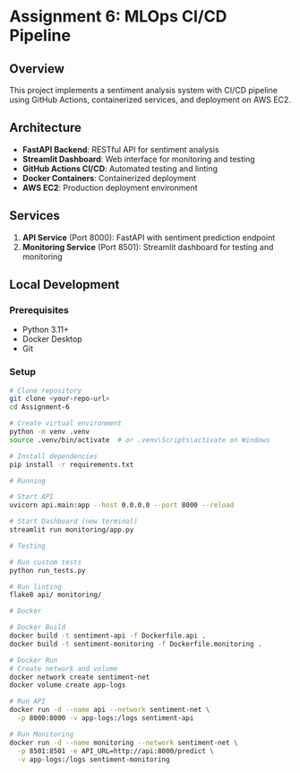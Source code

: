 # Assignment 6: MLOps CI/CD Pipeline

## Overview
This project implements a sentiment analysis system with CI/CD pipeline using GitHub Actions, containerized services, and deployment on AWS EC2.

## Architecture
- **FastAPI Backend**: RESTful API for sentiment analysis
- **Streamlit Dashboard**: Web interface for monitoring and testing
- **GitHub Actions CI/CD**: Automated testing and linting
- **Docker Containers**: Containerized deployment
- **AWS EC2**: Production deployment environment

## Services
1. **API Service** (Port 8000): FastAPI with sentiment prediction endpoint
2. **Monitoring Service** (Port 8501): Streamlit dashboard for testing and monitoring

## Local Development

### Prerequisites
- Python 3.11+
- Docker Desktop
- Git

### Setup
```bash
# Clone repository
git clone <your-repo-url>
cd Assignment-6

# Create virtual environment
python -m venv .venv
source .venv/bin/activate  # or .venv\Scripts\activate on Windows

# Install dependencies
pip install -r requirements.txt

# Running

# Start API
uvicorn api.main:app --host 0.0.0.0 --port 8000 --reload

# Start Dashboard (new terminal)
streamlit run monitoring/app.py

# Testing

# Run custom tests
python run_tests.py

# Run linting
flake8 api/ monitoring/

# Docker

# Docker Build
docker build -t sentiment-api -f Dockerfile.api .
docker build -t sentiment-monitoring -f Dockerfile.monitoring .

# Docker Run
# Create network and volume
docker network create sentiment-net
docker volume create app-logs

# Run API
docker run -d --name api --network sentiment-net \
  -p 8000:8000 -v app-logs:/logs sentiment-api

# Run Monitoring
docker run -d --name monitoring --network sentiment-net \
  -p 8501:8501 -e API_URL=http://api:8000/predict \
  -v app-logs:/logs sentiment-monitoring

